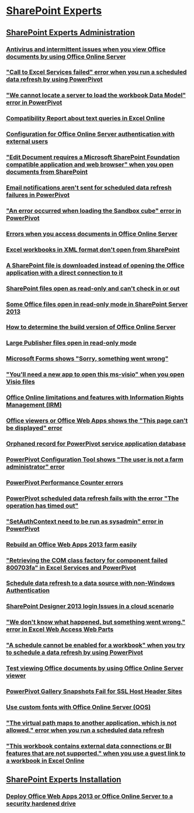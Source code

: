 ﻿# [SharePoint Experts](../experts.md)
 
## [SharePoint Experts Administration](../experts-admin/index.md)

### [Antivirus and intermittent issues when you view Office documents by using Office Online Server](../experts-admin/antivirus-and-intermittent-issues.md)
### ["Call to Excel Services failed" error when you run a scheduled data refresh by using PowerPivot](../experts-admin/call-to-excel-services-failed.md)
### ["We cannot locate a server to load the workbook Data Model" error in PowerPivot](../experts-admin/cannot-locate-a-server-to-load-workbook-data-model-in-powerpivot.md)
### [Compatibility Report about text queries in Excel Online](../experts-admin/compatibility-report-about-text-queries-in-excel-online.md)
### [Configuration for Office Online Server authentication with external users](../experts-admin/configuration-for-office-online-server-authentication-with-external-users.md)
### ["Edit Document requires a Microsoft SharePoint Foundation compatible application and web browser" when you open documents from SharePoint](../experts-admin/edit-document-requires-compatible-application-and-web-browser.md)
### [Email notifications aren't sent for scheduled data refresh failures in PowerPivot](../experts-admin/email-notifications-sent-for-scheduled-data-refresh-failures-in-power-pivot.md)
### ["An error occurred when loading the Sandbox cube" error in PowerPivot](../experts-admin/error-occurred-when-loading-sandbox-cube-in-powerpivot.md)
### [Errors when you access documents in Office Online Server](../experts-admin/errors-when-access-documents-in-office-online-server.md)
### [Excel workbooks in XML format don't open from SharePoint](../experts-admin/excel-workbooks-in-xml-format-not-open.md)
### [A SharePoint file is downloaded instead of opening the Office application with a direct connection to it](../experts-admin/files-downloaded-instead-of-opening-office-application.md)
### [SharePoint files open as read-only and can't check in or out](../experts-admin/files-open-as-read-only-and-cannot-check-in-or-out.md)
### [Some Office files open in read-only mode in SharePoint Server 2013](../experts-admin/files-open-in-read-only-mode.md)
### [How to determine the build version of Office Online Server](../experts-admin/how-to-determine-build-version-of-office-online-server.md)
### [Large Publisher files open in read-only mode](../experts-admin/large-publisher-files-open-in-read-only-mode.md)
### [Microsoft Forms shows "Sorry, something went wrong"](../experts-admin/microsoft-forms-shows-sorry-something-went-wrong.md)
### ["You'll need a new app to open this ms-visio" when you open Visio files](../experts-admin/need-a-new-app-to-open-this-ms-visio.md)
### [Office Online limitations and features with Information Rights Management (IRM)](../experts-admin/office-online-limitations-and-features-with-information-rights-management.md)
### [Office viewers or Office Web Apps shows the "This page can't be displayed" error](../experts-admin/office-viewers-or-web-apps-shows-this-page-cannot-be-displayed.md)
### [Orphaned record for PowerPivot service application database](../experts-admin/orphaned-record-for-powerpivot-service-application-database.md)
### [PowerPivot Configuration Tool shows "The user is not a farm administrator" error](../experts-admin/powerpivot-configuration-tool-shows-user-not-farm-administrator.md)
### [PowerPivot Performance Counter errors](../experts-admin/powerpivot-performance-counter-errors.md)
### [PowerPivot scheduled data refresh fails with the error "The operation has timed out"](../experts-admin/powerpivot-scheduled-data-refresh-fails.md)
### ["SetAuthContext need to be run as sysadmin" error in PowerPivot](../experts-admin/powerpivot-shows-setauthcontext-need-to-be-run-as-sysadmin.md)
### [Rebuild an Office Web Apps 2013 farm easily](../experts-admin/rebuild-an-office-web-apps-2013-farm-easily.md)
### ["Retrieving the COM class factory for component failed 800703fa" in Excel Services and PowerPivot](../experts-admin/retrieving-com-class-factory-for-component-failed.md)
### [Schedule data refresh to a data source with non-Windows Authentication](../experts-admin/schedule-data-refresh-to-a-source-with-non-windows-authentication.md)
### [SharePoint Designer 2013 login Issues in a cloud scenario](../experts-admin/login-issues-in-a-cloud-scenario.md)
### ["We don't know what happened, but something went wrong." error in Excel Web Access Web Parts](../experts-admin/something-went-wrong-error-in-excel-web-parts.md)
### ["A schedule cannot be enabled for a workbook" when you try to schedule a data refresh by using PowerPivot](../experts-admin/sorry-something-went-wrong-when-try-to-schedule-a-data-refresh.md)
### [Test viewing Office documents by using Office Online Server viewer](../experts-admin/test-viewing-documents-by-using-office-online-server-viewer.md)
### [PowerPivot Gallery Snapshots Fail for SSL Host Header Sites](../experts-admin/troubleshooting-powerpivot-gallery-snapshot.md)
### [Use custom fonts with Office Online Server (OOS)](../experts-admin/use-custom-fonts-with-office-online-server.md)
### ["The virtual path maps to another application, which is not allowed." error when you run a scheduled data refresh](../experts-admin/virtual-path-maps-to-another-application-not-allowed.md)
### ["This workbook contains external data connections or BI features that are not supported." when you use a guest link to a workbook in Excel Online](../experts-admin/workbook-contains-external-data-connections.md)

## [SharePoint Experts Installation](../experts-install/index.md)

### [Deploy Office Web Apps 2013 or Office Online Server to a security hardened drive](../experts-install/deploy-office-online-server-to-security-hardened-drive.md)